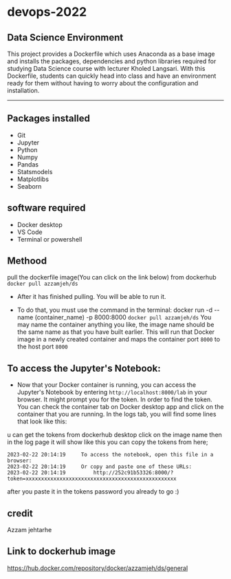 # devops-2022

## Data Science Environment

This project provides a Dockerfile which uses Anaconda as a base image and installs the packages, dependencies and python libraries required for studying Data Science course with lecturer Kholed Langsari. With this Dockerfile, students can quickly head into class and have an environment ready for them without having to worry about the configuration and installation.
_______________________________________________________________
## Packages installed

- Git
- Jupyter
- Python
- Numpy
- Pandas
- Statsmodels
- Matplotlibs
- Seaborn

## software required 

- Docker desktop 
- VS Code
- Terminal or powershell

## Methood 

pull the dockerfile image(You can click on the link below) from dockerhub ``docker pull azzamjeh/ds``
- After it has finished pulling. You will be able to run it.

-  To do that, you must use the command in the terminal: docker run -d --name (container_name) -p 8000:8000 ``docker pull azzamjeh/ds``
You may name the container anything you like, the image name should be the same name as that you have built earlier. This will run that Docker image in a newly created container and maps the container port `8000` to the host port `8000`


## To access the Jupyter's Notebook:

- Now that your Docker container is running, you can access the Jupyter's Notebook by entering `http://localhost:8000/lab` in your browser. It might prompt you for the token.
In order to find the token. You can check the container tab on Docker desktop app and click on the container that you are running. In the logs tab, you will find some lines that look like this:

u can get the tokens from dockerhub desktop click on the image name then in the log page it will show like this you can copy the tokens from here;

```
2023-02-22 20:14:19     To access the notebook, open this file in a browser:
2023-02-22 20:14:19     Or copy and paste one of these URLs:
2023-02-22 20:14:19         http://252c91b53326:8000/?token=xxxxxxxxxxxxxxxxxxxxxxxxxxxxxxxxxxxxxxxxxxxxxxxxx

```
after you paste it in the tokens password you already to go :)

## credit 
Azzam jehtarhe

## Link to dockerhub image
https://hub.docker.com/repository/docker/azzamjeh/ds/general




